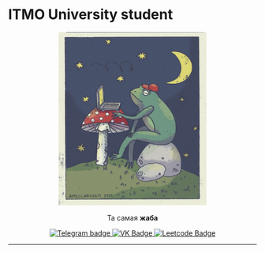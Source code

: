 # ITMO University student

<div id="header" align="center">
  <img src="resources/dd9ae61183ae9e25ef154d61aceb2a8f.jpg" width="300" height="350"/>
  <div>
    <p>Та самая <b>жаба</b></p>
  </div>
  <div id="badges">
    <a href="https://t.me/jaba368" target = "_blank">
  <img src="https://img.shields.io/badge/Telegram-blue?style=for-the-badge&logo=telegram" alt="Telegram badge"/>
  </a>
  <a href = "https://vk.com/smekla" target = "_blank">
  <img src="https://img.shields.io/badge/vk-black?style=for-the-badge&logo=vk&logoColor=white" alt="VK Badge"/>
  </a>
  <a href = "https://leetcode.com/JABAN111" target = "_blank">
  <img src="https://img.shields.io/badge/Leetcode-blue?style=for-the-badge&logo=LeetCode&logoColor=white" alt="Leetcode Badge"/>
  </a>
  </div>
</div>



---

